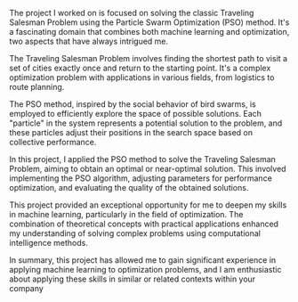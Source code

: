 The project I worked on is focused on solving the classic Traveling Salesman Problem using the Particle Swarm Optimization (PSO) method. It's a fascinating domain that combines both machine learning and optimization, two aspects that have always intrigued me.

The Traveling Salesman Problem involves finding the shortest path to visit a set of cities exactly once and return to the starting point. It's a complex optimization problem with applications in various fields, from logistics to route planning.

The PSO method, inspired by the social behavior of bird swarms, is employed to efficiently explore the space of possible solutions. Each "particle" in the system represents a potential solution to the problem, and these particles adjust their positions in the search space based on collective performance.

In this project, I applied the PSO method to solve the Traveling Salesman Problem, aiming to obtain an optimal or near-optimal solution. This involved implementing the PSO algorithm, adjusting parameters for performance optimization, and evaluating the quality of the obtained solutions.

This project provided an exceptional opportunity for me to deepen my skills in machine learning, particularly in the field of optimization. The combination of theoretical concepts with practical applications enhanced my understanding of solving complex problems using computational intelligence methods.

In summary, this project has allowed me to gain significant experience in applying machine learning to optimization problems, and I am enthusiastic about applying these skills in similar or related contexts within your company
